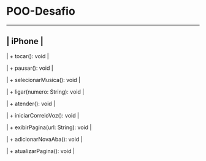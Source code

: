 # POO-Desafio

-------------------------------------------
|                 iPhone                   |
-------------------------------------------
| + tocar(): void                        |

| + pausar(): void                       |

| + selecionarMusica(): void             |

| + ligar(numero: String): void          |

| + atender(): void                      |

| + iniciarCorreioVoz(): void            |

| + exibirPagina(url: String): void      |

| + adicionarNovaAba(): void             |

| + atualizarPagina(): void              |
